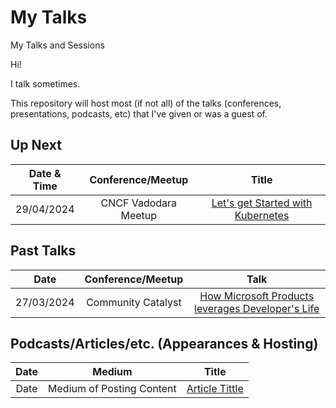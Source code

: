 # My Talks
My Talks and Sessions

Hi!

I talk sometimes.

This repository will host most (if not all) of the talks (conferences, presentations, podcasts, etc) that I've given or was a guest of.

## Up Next


| Date & Time  | Conference/Meetup       | Title                                                       |
|:------------:|:-----------------------:|:-----------------------------------------------------------:|
| 29/04/2024 | CNCF Vadodara Meetup | [ Let's get Started with Kubernetes](Link) |

## Past Talks

Date|Conference/Meetup|Talk
:---------:|:---------------:|:--:|
| 27/03/2024 | Community Catalyst | [How Microsoft Products leverages Developer's Life](Links) |


## Podcasts/Articles/etc. (Appearances & Hosting)

Date|Medium|Title
:-----:|:-----:|:-------:
Date | Medium of Posting Content | [Article Tittle](Link) 
